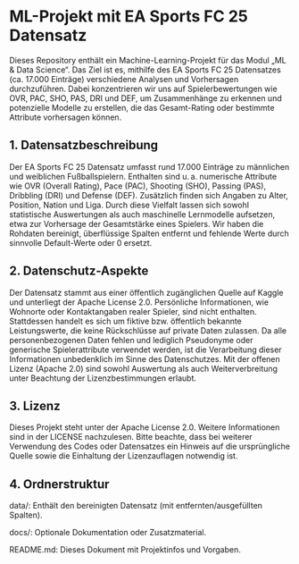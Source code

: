 # ML-Projekt mit EA Sports FC 25 Datensatz

Dieses Repository enthält ein Machine-Learning-Projekt für das Modul „ML & Data Science“. Das Ziel ist es, mithilfe des EA Sports FC 25 Datensatzes (ca. 17.000 Einträge) verschiedene Analysen und Vorhersagen durchzuführen. Dabei konzentrieren wir uns auf Spielerbewertungen wie OVR, PAC, SHO, PAS, DRI und DEF, um Zusammenhänge zu erkennen und potenzielle Modelle zu erstellen, die das Gesamt-Rating oder bestimmte Attribute vorhersagen können.

## 1. Datensatzbeschreibung 

Der EA Sports FC 25 Datensatz umfasst rund 17.000 Einträge zu männlichen und weiblichen Fußballspielern. Enthalten sind u. a. numerische Attribute wie OVR (Overall Rating), Pace (PAC), Shooting (SHO), Passing (PAS), Dribbling (DRI) und Defense (DEF). Zusätzlich finden sich Angaben zu Alter, Position, Nation und Liga. Durch diese Vielfalt lassen sich sowohl statistische Auswertungen als auch maschinelle Lernmodelle aufsetzen, etwa zur Vorhersage der Gesamtstärke eines Spielers. Wir haben die Rohdaten bereinigt, überflüssige Spalten entfernt und fehlende Werte durch sinnvolle Default-Werte oder 0 ersetzt.

## 2. Datenschutz-Aspekte 

Der Datensatz stammt aus einer öffentlich zugänglichen Quelle auf Kaggle und unterliegt der Apache License 2.0. Persönliche Informationen, wie Wohnorte oder Kontaktangaben realer Spieler, sind nicht enthalten. Stattdessen handelt es sich um fiktive bzw. öffentlich bekannte Leistungswerte, die keine Rückschlüsse auf private Daten zulassen. Da alle personenbezogenen Daten fehlen und lediglich Pseudonyme oder generische Spielerattribute verwendet werden, ist die Verarbeitung dieser Informationen unbedenklich im Sinne des Datenschutzes. Mit der offenen Lizenz (Apache 2.0) sind sowohl Auswertung als auch Weiterverbreitung unter Beachtung der Lizenzbestimmungen erlaubt.

## 3. Lizenz

Dieses Projekt steht unter der Apache License 2.0. Weitere Informationen sind in der LICENSE nachzulesen. Bitte beachte, dass bei weiterer Verwendung des Codes oder Datensatzes ein Hinweis auf die ursprüngliche Quelle sowie die Einhaltung der Lizenzauflagen notwendig ist.

## 4. Ordnerstruktur



data/: Enthält den bereinigten Datensatz (mit entfernten/ausgefüllten Spalten).

docs/: Optionale Dokumentation oder Zusatzmaterial.

README.md: Dieses Dokument mit Projektinfos und Vorgaben.
